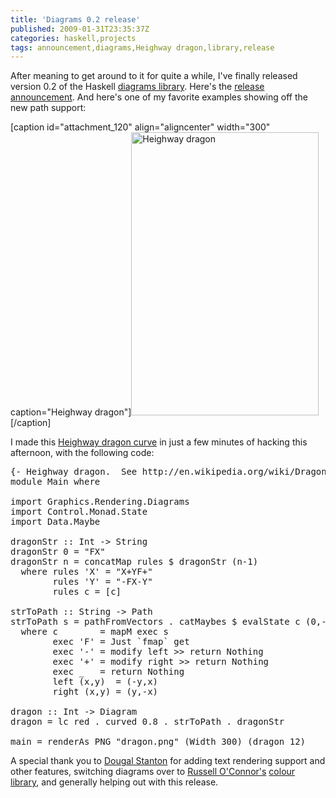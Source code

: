 ```yaml
---
title: 'Diagrams 0.2 release'
published: 2009-01-31T23:35:37Z
categories: haskell,projects
tags: announcement,diagrams,Heighway dragon,library,release
---
```


After meaning to get around to it for quite a while, I've finally released version 0.2 of the Haskell <a href="http://code.haskell.org/diagrams/">diagrams library</a>.  Here's the <a href="http://www.haskell.org//pipermail/haskell-cafe/2009-January/054669.html">release announcement</a>. And here's one of my favorite examples showing off the new path support:

[caption id="attachment_120" align="aligncenter" width="300" caption="Heighway dragon"]<img src="http://byorgey.files.wordpress.com/2009/01/dragon.png" alt="Heighway dragon" title="dragon" width="300" height="453" class="size-full wp-image-120" />[/caption]

I made this <a href="http://en.wikipedia.org/wiki/Dragon_curve">Heighway dragon curve</a> in just a few minutes of hacking this afternoon, with the following code:

<pre>
{- Heighway dragon.  See http://en.wikipedia.org/wiki/Dragon_curve. -}
module Main where

import Graphics.Rendering.Diagrams
import Control.Monad.State
import Data.Maybe

dragonStr :: Int -&gt; String
dragonStr 0 = "FX"
dragonStr n = concatMap rules $ dragonStr (n-1)
  where rules 'X' = "X+YF+"
        rules 'Y' = "-FX-Y"
        rules c = [c]

strToPath :: String -&gt; Path
strToPath s = pathFromVectors . catMaybes $ evalState c (0,-1)
  where c        = mapM exec s
        exec 'F' = Just `fmap` get
        exec '-' = modify left &gt;&gt; return Nothing
        exec '+' = modify right &gt;&gt; return Nothing
        exec _   = return Nothing
        left (x,y)  = (-y,x)
        right (x,y) = (y,-x)

dragon :: Int -&gt; Diagram
dragon = lc red . curved 0.8 . strToPath . dragonStr

main = renderAs PNG "dragon.png" (Width 300) (dragon 12)
</pre>

A special thank you to <a href="http://www.dougalstanton.net/blog/">Dougal Stanton</a> for adding text rendering support and other features, switching diagrams over to <a href="http://r6.ca/">Russell O'Connor's</a> <a href="http://hackage.haskell.org/cgi-bin/hackage-scripts/package/colour">colour library</a>, and generally helping out with this release.

